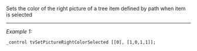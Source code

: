 Sets the color of the right picture of a tree item defined by path when item is selected


---
*Example 1:*
```sqf
_control tvSetPictureRightColorSelected [[0], [1,0,1,1]];
```